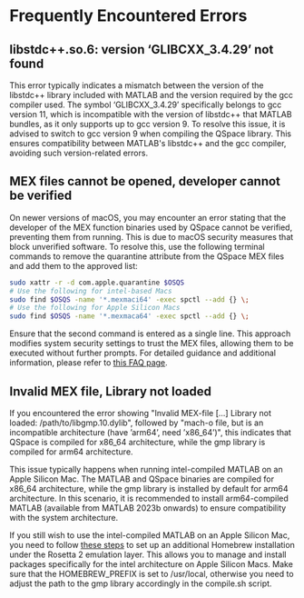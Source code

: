 # Frequently Encountered Errors

## libstdc++.so.6: version ‘GLIBCXX_3.4.29’ not found

This error typically indicates a mismatch between the version of the libstdc++ library included with MATLAB and the version required by the gcc compiler used. The symbol ‘GLIBCXX_3.4.29’ specifically belongs to gcc version 11, which is incompatible with the version of libstdc++ that MATLAB bundles, as it only supports up to gcc version 9. To resolve this issue, it is advised to switch to gcc version 9 when compiling the QSpace library. This ensures compatibility between MATLAB's libstdc++ and the gcc compiler, avoiding such version-related errors.

## MEX files cannot be opened, developer cannot be verified

On newer versions of macOS, you may encounter an error stating that the developer of the MEX function binaries used by QSpace cannot be verified, preventing them from running. This is due to macOS security measures that block unverified software. To resolve this, use the following terminal commands to remove the quarantine attribute from the QSpace MEX files and add them to the approved list:

```bash
sudo xattr -r -d com.apple.quarantine $OSQS
# Use the following for intel-based Macs
sudo find $OSQS -name '*.mexmaci64' -exec spctl --add {} \;
# Use the following for Apple Silicon Macs
sudo find $OSQS -name '*.mexmaca64' -exec spctl --add {} \;
```

Ensure that the second command is entered as a single line. This approach modifies system security settings to trust the MEX files, allowing them to be executed without further prompts. For detailed guidance and additional information, please refer to [this FAQ page](http://www.fieldtriptoolbox.org/faq/mexmaci64_cannot_be_opened_because_the_developer_cannot_be_verified/).

## Invalid MEX file, Library not loaded

If you encountered the error showing "Invalid MEX-file [...] Library not loaded: /path/to/libgmp.10.dylib", followed by "mach-o file, but is an incompatible architecture (have ’arm64’, need ’x86_64’)", this indicates that QSpace is compiled for x86_64 architecture, while the gmp library is compiled for arm64 architecture.

This issue typically happens when running intel-compiled MATLAB on an Apple Silicon Mac. The MATLAB and QSpace binaries are compiled for x86_64 architecture, while the gmp library is installed by default for arm64 architecture. In this scenario, it is recommended to install arm64-compiled MATLAB (available from MATLAB 2023b onwards) to ensure compatibility with the system architecture.

If you still wish to use the intel-compiled MATLAB on an Apple Silicon Mac, you need to follow [these steps](/installation/macOS#install-homebrew) to set up an additional Homebrew installation under the Rosetta 2 emulation layer. This allows you to manage and install packages specifically for the intel architecture on Apple Silicon Macs. Make sure that the HOMEBREW_PREFIX is set to /usr/local, otherwise you need to adjust the path to the gmp library accordingly in the compile.sh script.

&nbsp;
